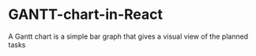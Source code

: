 # GANTT-chart-in-React
A Gantt chart is a simple bar graph that gives a visual view of the planned tasks
